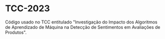 # TCC-2023

Código usado no TCC entitulado "Investigação do Impacto dos Algoritmos de Aprendizado de Máquina na Detecção de Sentimentos em Avaliações de Produtos".
